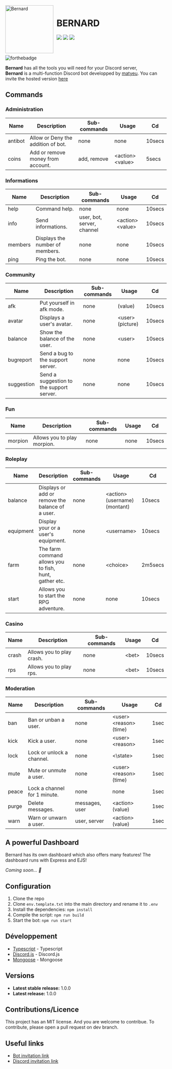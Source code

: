 <img width="150" height="150" align="left" style="float: left; margin: 0 10px 0 0;" alt="Bernard" src="https://cdn.discordapp.com/attachments/937724360725254154/983073875434831872/IMG_1553.JPG">

# BERNARD

[![](https://img.shields.io/discord/983056621716512910.svg?logo=discord&colorB=7289DA)](https://discord.gg/xNSKAkrPUg)
[![](https://img.shields.io/badge/discord.js-v13.0.0-blue.svg?logo=npm)](https://discord.js.org/)
[![](https://img.shields.io/badge/nodejs-16.6.0-green.svg)](https://www.nodejs.org)


<br>

![forthebadge](http://forthebadge.com/images/badges/built-with-love.svg)

**Bernard** has all the tools you will need for your Discord server,<br>
**Bernard** is a multi-function Discord bot developped by [matyeu](https://discord.com/users/916444775861850175). You can invite the hosted version [here](https://discord.com/api/oauth2/authorize?client_id=983074050010144819&permissions=8&scope=bot%20applications.commands)

## Commands

### Administration

| Name          | Description                              | Sub-commands   | Usage                 | Cd     |
| ------------- | ---------------------------------------- | -------------- | --------------------- | ------ |
| antibot       | Allow or Deny the addition of bot.       | none           | none                  | 10secs |
| coins         | Add or remove money from account.        | add, remove    | \<action> \<value>    | 5secs  |

### Informations

| Name          | Description                          | Sub-commands                | Usage                 | Cd     |
| ------------- | ------------------------------------ | --------------------------- | --------------------- | ------ |
| help          | Command help.                        | none                        | none                  | 10secs |
| info          | Send informations.                   | user, bot, server, channel  | \<action> \<value>    | 10secs |
| members       | Displays the number of members.      | none                        | none                  | 10secs |
| ping          | Ping the bot.                        | none                        | none                  | 10secs |

### Community

| Name          | Description                              | Sub-commands   | Usage                 | Cd     |
| ------------- | ---------------------------------------- | -------------- | --------------------- | ------ |
| afk           | Put yourself in afk mode.                | none           | (value)               | 10secs |
| avatar        | Displays a user's avatar.                | none           | \<user> (picture)     | 10secs |
| balance       | Show the balance of the user.            | none           | \<user>               | 10secs |
| bugreport     | Send a bug to the support server.        | none           | none                  | 10secs |
| suggestion    | Send a suggestion to the support server. | none           | none                  | 10secs |
### Fun

| Name          | Description                              | Sub-commands   | Usage                 | Cd     |
| ------------- | ---------------------------------------- | -------------- | --------------------- | ------ |
| morpion       | Allows you to play morpion.                | none         | none                  | 10secs |

### Roleplay
| Name          | Description                                               | Sub-commands   | Usage                           | Cd      |
| ------------- | --------------------------------------------------------- | -------------- | ------------------------------- | ------- |
| balance       | Displays or add or remove the balance of a user.          | none           | \<action> (username) (montant)  | 10secs  |
| equipment     | Display your or a user's equipment.                       | none           | \<username>                     | 10secs  |
| farm          | The farm command allows you to fish, hunt, gather etc.    | none           | \<choice>                       | 2m5secs |
| start         | Allows you to start the RPG adventure.                    | none           | none                            | 10secs  |

### Casino
| Name          | Description                              | Sub-commands   | Usage                 | Cd     |
| ------------- | ---------------------------------------- | -------------- | --------------------- | ------ |
| crash         | Allows you to play crash.                | none           | \<bet>                | 10secs |
| rps           | Allows you to play rps.                  | none           | \<bet>                | 10secs |

### Moderation

| Name          | Description                      | Sub-commands     | Usage                    | Cd     |
| ------------- | -------------------------------- | ---------------- | ------------------------ | ------ |
| ban           | Ban or unban a user.             |none              | \<user> \<reason> (time) | 1sec   |
| kick          | Kick a user.                     |none              | \<user> \<reason>        | 1sec   |
| lock          | Lock or unlock a channel.        |none              | <\state>                 | 1sec   |
| mute          | Mute or unmute a user.           |none              | \<user> \<reason> (time) | 1sec   |
| peace         | Lock a channel for 1 minute.     |none              | none                     | 1sec   |
| purge         | Delete messages.                 |messages, user    | \<action> (value)        | 1sec   |
| warn          | Warn or unwarn a user.           |user, server      | \<action> (value)        | 1sec   |


## A powerful Dashboard

Bernard has its own dashboard which also offers many features! The dashboard runs with Express and EJS!

*Coming soon... 👀*

## Configuration

1. Clone the repo
2. Clone `env.template.txt` into the main directory and rename it to `.env`
3. Install the dependencies: `npm install`
4. Compile the script: `npm run build`
5. Start the bot: `npm run start`

## Développement

* [Typescript]() - Typescript
* [Discord.js](https://discord.js.org) - Discord.js
* [Mongoose](https://mongodb.com) - Mongoose

## Versions
* **Latest stable release:** 1.0.0
* **Latest release:** 1.0.0

## Contributions/Licence

This project has an MIT license. And you are welcome to contribue. To contribute, please open a pull request on dev branch.

## Useful links

* [Bot invitation link](https://discord.com/api/oauth2/authorize?client_id=983074050010144819&permissions=8&scope=bot%20applications.commands)
* [Discord invitation link](https://discord.gg/xNSKAkrPUg)


